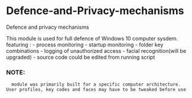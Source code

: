 # Defence-and-Privacy-mechanisms
Defence and privacy mechanisms


This module is used for full defence of Windows 10 computer sysdem.
featuring  : - process monitoring
             - startup monitoring
             - folder key combinations
             - logging of unauthorized access
             - facial recognition(will be upgraded)
             - source code could be edited from running script
### NOTE:
      module was primarily built for a specific computer architecture. User profiles, key codes and faces may have to be tweaked before use
